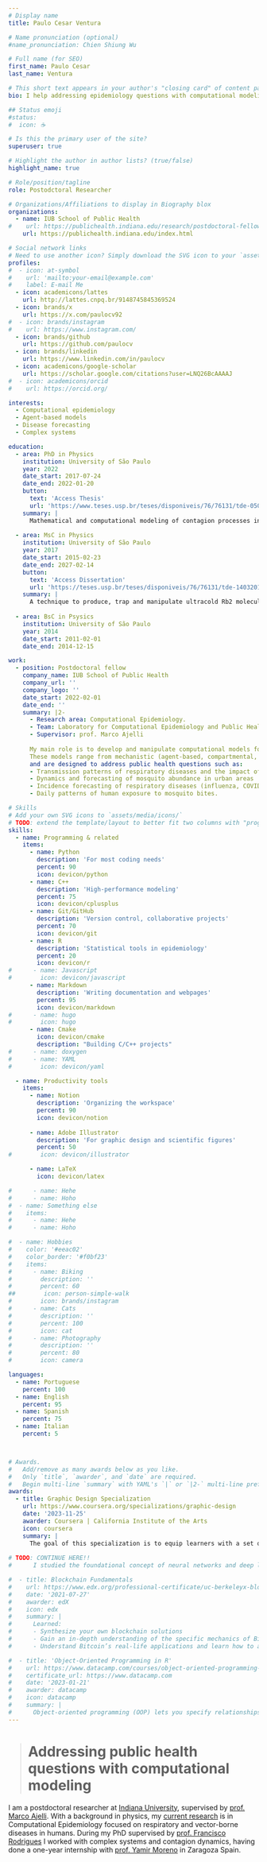 ```yaml
---
# Display name
title: Paulo Cesar Ventura

# Name pronunciation (optional)
#name_pronunciation: Chien Shiung Wu

# Full name (for SEO)
first_name: Paulo Cesar
last_name: Ventura

# This short text appears in your author's "closing card" of content pages.
bio: I help addressing epidemiology questions with computational modeling.

## Status emoji
#status:
#  icon: ☕️

# Is this the primary user of the site?
superuser: true

# Highlight the author in author lists? (true/false)
highlight_name: true

# Role/position/tagline
role: Postodctoral Researcher

# Organizations/Affiliations to display in Biography blox
organizations:
  - name: IUB School of Public Health
#    url: https://publichealth.indiana.edu/research/postdoctoral-fellows-research-associate/profile.html?user=pventura  # Deprecated, has been moved
    url: https://publichealth.indiana.edu/index.html

# Social network links
# Need to use another icon? Simply download the SVG icon to your `assets/media/icons/` folder.
profiles:
#  - icon: at-symbol
#    url: 'mailto:your-email@example.com'
#    label: E-mail Me
  - icon: academicons/lattes
    url: http://lattes.cnpq.br/9148745845369524
  - icon: brands/x
    url: https://x.com/paulocv92
#  - icon: brands/instagram
#    url: https://www.instagram.com/
  - icon: brands/github
    url: https://github.com/paulocv
  - icon: brands/linkedin
    url: https://www.linkedin.com/in/paulocv
  - icon: academicons/google-scholar
    url: https://scholar.google.com/citations?user=LNQ26BcAAAAJ
#  - icon: academicons/orcid
#    url: https://orcid.org/

interests:
  - Computational epidemiology
  - Agent-based models
  - Disease forecasting
  - Complex systems

education:
  - area: PhD in Physics
    institution: University of São Paulo
    year: 2022
    date_start: 2017-07-24
    date_end: 2022-01-20
    button:
      text: 'Access Thesis'
      url: 'https://www.teses.usp.br/teses/disponiveis/76/76131/tde-05042022-153927/en.php'
    summary: |
      Mathematical and computational modeling of contagion processes in complex networks and other types of populations, with focus on incorporating different forms of human behavioral responses.
  
  - area: MsC in Physics
    institution: University of São Paulo
    year: 2017
    date_start: 2015-02-23
    date_end: 2027-02-14
    button:
      text: 'Access Dissertation'
      url: 'https://teses.usp.br/teses/disponiveis/76/76131/tde-14032017-145533/en.php'
    summary: |
      A technique to produce, trap and manipulate ultracold Rb2 molecules with a single optical beam. 
      
  - area: BsC in Psysics
    institution: University of São Paulo
    year: 2014
    date_start: 2011-02-01
    date_end: 2014-12-15

work:
  - position: Postdoctoral fellow
    company_name: IUB School of Public Health
    company_url: ''
    company_logo: ''
    date_start: 2022-02-01
    date_end: ''
    summary: |2-
      - Research area: Computational Epidemiology.
      - Team: Laboratory for Computational Epidemiology and Public Health (CEPH Lab) 
      - Supervisor: prof. Marco Ajelli
      
      My main role is to develop and manipulate computational models for the spread of infectious diseases and related phenomena. 
      These models range from mechanistic (agent-based, compartmental, age-structured) to statistical (data analysis, Bayesian methods)
      and are designed to address public health questions such as: 
      - Transmission patterns of respiratory diseases and the impact of interventions
      - Dynamics and forecasting of mosquito abundance in urban areas
      - Incidence forecasting of respiratory diseases (influenza, COVID-19, RSV)
      - Daily patterns of human exposure to mosquito bites.

# Skills
# Add your own SVG icons to `assets/media/icons/`
# TODO: extend the template/layout to better fit two columns with "progress bars"
skills:
  - name: Programming & related
    items:
      - name: Python
        description: 'For most coding needs'
        percent: 90
        icon: devicon/python
      - name: C++
        description: 'High-performance modeling'
        percent: 75
        icon: devicon/cplusplus
      - name: Git/GitHub
        description: 'Version control, collaborative projects'
        percent: 70
        icon: devicon/git
      - name: R
        description: 'Statistical tools in epidemiology'
        percent: 20
        icon: devicon/r
#      - name: Javascript
#        icon: devicon/javascript
      - name: Markdown
        description: 'Writing documentation and webpages'
        percent: 95
        icon: devicon/markdown
#      - name: hugo
#        icon: hugo
      - name: Cmake
        icon: devicon/cmake
        description: "Building C/C++ projects"
#      - name: doxygen
#      - name: YAML
#        icon: devicon/yaml

  - name: Productivity tools
    items: 
      - name: Notion
        description: 'Organizing the workspace'
        percent: 90
        icon: devicon/notion
        
      - name: Adobe Illustrator
        description: 'For graphic design and scientific figures'
        percent: 50
#        icon: devicon/illustrator

      - name: LaTeX
        icon: devicon/latex

#      - name: Hehe
#      - name: Hoho
#  - name: Something else
#    items: 
#      - name: Hehe
#      - name: Hoho

#  - name: Hobbies
#    color: '#eeac02'
#    color_border: '#f0bf23'
#    items:
#      - name: Biking
#        description: ''
#        percent: 60
##        icon: person-simple-walk
#        icon: brands/instagram
#      - name: Cats
#        description: ''
#        percent: 100
#        icon: cat
#      - name: Photography
#        description: ''
#        percent: 80
#        icon: camera

languages:
  - name: Portuguese
    percent: 100
  - name: English
    percent: 95
  - name: Spanish
    percent: 75
  - name: Italian
    percent: 5



# Awards.
#   Add/remove as many awards below as you like.
#   Only `title`, `awarder`, and `date` are required.
#   Begin multi-line `summary` with YAML's `|` or `|2-` multi-line prefix and indent 2 spaces below.
awards:
  - title: Graphic Design Specialization
    url: https://www.coursera.org/specializations/graphic-design
    date: '2023-11-25'
    awarder: Coursera | California Institute of the Arts
    icon: coursera
    summary: |
      The goal of this specialization is to equip learners with a set of transferable formal and conceptual tools for “making and communicating” in the field of graphic design. This core skill set will equip learners for formal studies in graphic design, and a starting point for further work in interface design, motion graphics, and editorial design.
      
# TODO: CONTINUE HERE!! 
#      I studied the foundational concept of neural networks and deep learning. By the end, I was familiar with the significant technological trends driving the rise of deep learning; build, train, and apply fully connected deep neural networks; implement efficient (vectorized) neural networks; identify key parameters in a neural network’s architecture; and apply deep learning to your own applications.

#  - title: Blockchain Fundamentals
#    url: https://www.edx.org/professional-certificate/uc-berkeleyx-blockchain-fundamentals
#    date: '2021-07-27'
#    awarder: edX
#    icon: edx
#    summary: |
#      Learned:
#      - Synthesize your own blockchain solutions
#      - Gain an in-depth understanding of the specific mechanics of Bitcoin
#      - Understand Bitcoin’s real-life applications and learn how to attack and destroy Bitcoin, Ethereum, smart contracts and Dapps, and alternatives to Bitcoin’s Proof-of-Work consensus algorithm

#  - title: 'Object-Oriented Programming in R'
#    url: https://www.datacamp.com/courses/object-oriented-programming-with-s3-and-r6-in-r
#    certificate_url: https://www.datacamp.com
#    date: '2023-01-21'
#    awarder: datacamp
#    icon: datacamp
#    summary: |
#      Object-oriented programming (OOP) lets you specify relationships between functions and the objects that they can act on, helping you manage complexity in your code. This is an intermediate level course, providing an introduction to OOP, using the S3 and R6 systems. S3 is a great day-to-day R programming tool that simplifies some of the functions that you write. R6 is especially useful for industry-specific analyses, working with web APIs, and building GUIs.
---
```


[//]: # (## About Me)

[//]: # (> # Combining computational and theoretical skills to study epidemics)
> # Addressing public health questions with computational modeling

I am a postdoctoral researcher at [Indiana University](https://www.iu.edu/index.html), supervised by [prof. Marco Ajelli](https://publichealth.indiana.edu/research/faculty-directory/profile.html?user=majelli). 
With a background in physics, my [current research](/projects) is in Computational Epidemiology focused on respiratory and vector-borne diseases in humans.
During my PhD supervised by [prof. Francisco Rodrigues](https://sites.icmc.usp.br/francisco/) I worked with complex systems and contagion dynamics, having done a one-year internship with [prof. Yamir Moreno](https://cosnet.bifi.es/people/yamir-moreno/) in Zaragoza Spain.

[//]: # (Using mechanistic and statistical modeling, we work to address active public health questions. )


